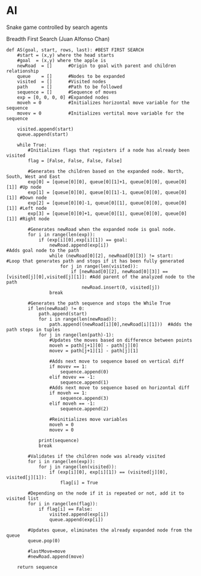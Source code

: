 # AI
Snake game controlled by search agents

Breadth First Search (Juan Alfonso Chan)

    def AS(goal, start, rows, last): #BEST FIRST SEARCH
        #start = (x,y) where the head starts
        #goal  = (x,y) where the apple is
        newRoad  = []      #Origin to goal with parent and children relationship
        queue    = []      #Nodes to be expanded
        visited  = []      #Visited nodes
        path     = []      #Path to be followed
        sequence = []      #Sequence of moves
        exp = [0, 0, 0, 0] #Expanded nodes 
        moveh = 0          #Initializes horizontal move variable for the sequence
        movev = 0          #Initializes vertital move variable for the sequence

        visited.append(start)   
        queue.append(start)

        while True:
            #Initializes flags that registers if a node has already been visited
            flag = [False, False, False, False]

            #Generates the children based on the expanded node. North, South, West and East
            exp[0] = [queue[0][0], queue[0][1]+1, queue[0][0], queue[0][1]] #Up node
            exp[1] = [queue[0][0], queue[0][1]-1, queue[0][0], queue[0][1]] #Down node
            exp[2] = [queue[0][0]-1, queue[0][1], queue[0][0], queue[0][1]] #Left node
            exp[3] = [queue[0][0]+1, queue[0][1], queue[0][0], queue[0][1]] #Right node

            #Generates newRoad when the expanded node is goal node.
            for i in range(len(exp)):
                if (exp[i][0],exp[i][1]) == goal:
                    newRoad.append(exp[i])                                                      #Adds goal node to the path
                    while (newRoad[0][2], newRoad[0][3]) != start:                              #Loop that generates path and stops if it has been fully generated
                        for j in range(len(visited)):              
                            if [newRoad[0][2], newRoad[0][3]] == [visited[j][0],visited[j][1]]: #Add parent of the analyzed node to the path
                                newRoad.insert(0, visited[j])
                    break

            #Generates the path sequence and stops the While True
            if len(newRoad) != 0:
                path.append(start)
                for i in range(len(newRoad)):
                    path.append((newRoad[i][0],newRoad[i][1]))  #Adds the path steps in tuples
                for j in range(len(path)-1):
                    #Updates the moves based on difference between points
                    moveh = path[j+1][0] - path[j][0]
                    movev = path[j+1][1] - path[j][1]

                    #Adds next move to sequence based on vertical diff
                    if movev == 1: 
                        sequence.append(0)
                    elif movev == -1:
                        sequence.append(1)
                    #Adds next move to sequence based on horizontal diff
                    if moveh == 1: 
                        sequence.append(3)
                    elif moveh == -1:
                        sequence.append(2)

                    #Reinitializes move variables
                    moveh = 0
                    movev = 0

                print(sequence)
                break

            #Validates if the children node was already visited
            for i in range(len(exp)):
                for j in range(len(visited)):
                    if (exp[i][0], exp[i][1]) == (visited[j][0], visited[j][1]):
                        flag[i] = True

            #Depending on the node if it is repeated or not, add it to visited list
            for i in range(len(flag)):
                if flag[i] == False:
                    visited.append(exp[i])
                    queue.append(exp[i])

            #Updates queue, eliminates the already expanded node from the queue
            queue.pop(0)

            #lastMove=move
            #newRoad.append(move)

        return sequence
